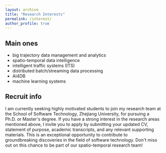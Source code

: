 ```yaml
---
layout: archive
title: "Research Interests"
permalink: /interest/
author_profile: true
---
```


## Main ones

- big trajectory data management and analytics
- spatio-temporal data intelligence
- intelligent traffic systems (ITS)
- distributed batch/streaming data processing
- AI4DB
- machine learning systems

## Recruit info

I am currently seeking highly motivated students to join my research team at the School of Software Technology, Zhejiang University, for pursuing a Ph.D. or Master's degree. If you have a strong interest in the research areas mentioned above, I invite you to apply by submitting your updated CV, statement of purpose, academic transcripts, and any relevant supporting materials. This is an exceptional opportunity to contribute to groundbreaking discoveries in the field of software technology. Don't miss out on this chance to be part of our spatio-temporal research team!

